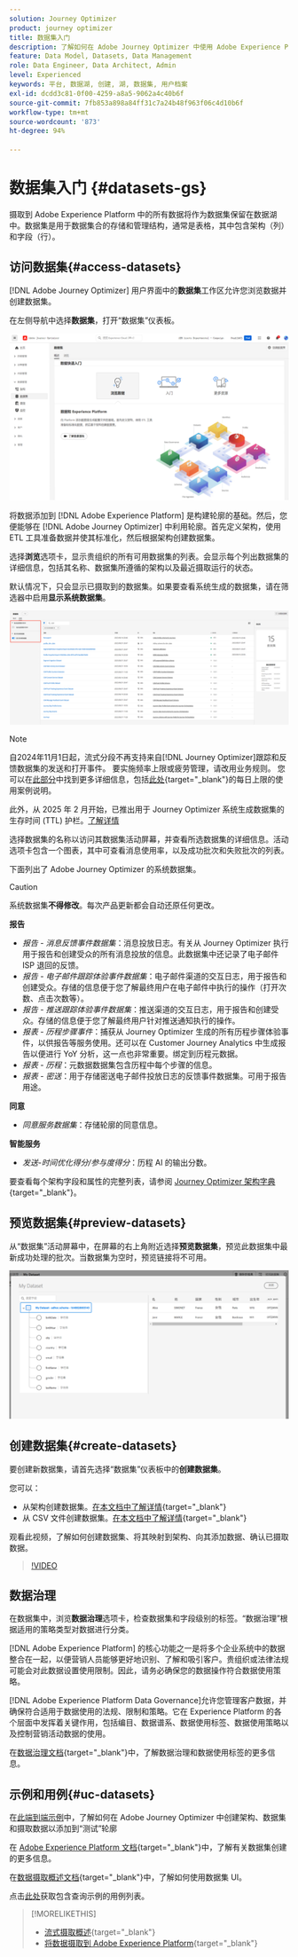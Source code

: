 ```yaml
---
solution: Journey Optimizer
product: journey optimizer
title: 数据集入门
description: 了解如何在 Adobe Journey Optimizer 中使用 Adobe Experience Platform 数据集
feature: Data Model, Datasets, Data Management
role: Data Engineer, Data Architect, Admin
level: Experienced
keywords: 平台, 数据湖, 创建, 湖, 数据集, 用户档案
exl-id: dcdd3c81-0f00-4259-a8a5-9062a4c40b6f
source-git-commit: 7fb853a898a84ff31c7a24b48f963f06c4d10b6f
workflow-type: tm+mt
source-wordcount: '873'
ht-degree: 94%

---
```


# 数据集入门 {#datasets-gs}

摄取到 Adobe Experience Platform 中的所有数据将作为数据集保留在数据湖中。数据集是用于数据集合的存储和管理结构，通常是表格，其中包含架构（列）和字段（行）。

## 访问数据集{#access-datasets}

[!DNL Adobe Journey Optimizer] 用户界面中的&#x200B;**数据集**&#x200B;工作区允许您浏览数据并创建数据集。

在左侧导航中选择&#x200B;**数据集**，打开“数据集”仪表板。

![](assets/datasets-home.png)

将数据添加到 [!DNL Adobe Experience Platform] 是构建轮廓的基础。然后，您便能够在 [!DNL Adobe Journey Optimizer] 中利用轮廓。首先定义架构，使用 ETL 工具准备数据并使其标准化，然后根据架构创建数据集。

选择&#x200B;**浏览**&#x200B;选项卡，显示贵组织的所有可用数据集的列表。会显示每个列出数据集的详细信息，包括其名称、数据集所遵循的架构以及最近摄取运行的状态。

默认情况下，只会显示已摄取到的数据集。如果要查看系统生成的数据集，请在筛选器中启用&#x200B;**显示系统数据集**。

![](assets/ajo-system-datasets.png)

>[!NOTE]
>
>自2024年11月1日起，流式分段不再支持来自[!DNL Journey Optimizer]跟踪和反馈数据集的发送和打开事件。 要实施频率上限或疲劳管理，请改用业务规则。 您可以在[此部分](../conflict-prioritization/rule-sets.md)中找到更多详细信息，包括[此处](https://experienceleaguecommunities.adobe.com/t5/journey-optimizer-blogs/elevate-customer-experience-with-daily-frequency-capping-in-ajo/ba-p/761510){target="_blank"}的每日上限的使用案例说明。
>
>此外，从 2025 年 2 月开始，已推出用于 Journey Optimizer 系统生成数据集的生存时间 (TTL) 护栏。[了解详情](datasets-ttl.md)

选择数据集的名称以访问其数据集活动屏幕，并查看所选数据集的详细信息。活动选项卡包含一个图表，其中可查看消息使用率，以及成功批次和失败批次的列表。

下面列出了 Adobe Journey Optimizer 的系统数据集。

>[!CAUTION]
>
> 系统数据集&#x200B;**不得修改**。每次产品更新都会自动还原任何更改。

**报告**

* _报告 - 消息反馈事件数据集_：消息投放日志。有关从 Journey Optimizer 执行用于报告和创建受众的所有消息投放的信息。此数据集中还记录了电子邮件 ISP 退回的反馈。
* _报告 - 电子邮件跟踪体验事件数据集_：电子邮件渠道的交互日志，用于报告和创建受众。存储的信息便于您了解最终用户在电子邮件中执行的操作（打开次数、点击次数等）。
* _报告 - 推送跟踪体验事件数据集_：推送渠道的交互日志，用于报告和创建受众。存储的信息便于您了解最终用户针对推送通知执行的操作。
* _报表 - 历程步骤事件_：捕获从 Journey Optimizer 生成的所有历程步骤体验事件，以供报告等服务使用。还可以在 Customer Journey Analytics 中生成报告以便进行 YoY 分析，这一点也非常重要。绑定到历程元数据。
* _报表 - 历程_：元数据数据集包含历程中每个步骤的信息。
* _报表 - 密送_：用于存储密送电子邮件投放日志的反馈事件数据集。可用于报告用途。

**同意**

* _同意服务数据集_：存储轮廓的同意信息。

**智能服务**

* _发送-时间优化得分/参与度得分_：历程 AI 的输出分数。

要查看每个架构字段和属性的完整列表，请参阅 [Journey Optimizer 架构字典](https://experienceleague.adobe.com/tools/ajo-schemas/schema-dictionary.html?lang=zh-Hans){target="_blank"}。

## 预览数据集{#preview-datasets}

从“数据集”活动屏幕中，在屏幕的右上角附近选择&#x200B;**预览数据集**，预览此数据集中最新成功处理的批次。当数据集为空时，预览链接将不可用。

![](assets/dataset-preview.png)

## 创建数据集{#create-datasets}

要创建新数据集，请首先选择“数据集”仪表板中的&#x200B;**创建数据集**。

您可以：

* 从架构创建数据集。[在本文档中了解详情](https://experienceleague.adobe.com/docs/experience-platform/catalog/datasets/user-guide.html?lang=zh-Hans#schema){target="_blank"}
* 从 CSV 文件创建数据集。[在本文档中了解详情](https://experienceleague.adobe.com/docs/experience-platform/ingestion/tutorials/map-a-csv-file.html?lang=zh-Hans){target="_blank"}

观看此视频，了解如何创建数据集、将其映射到架构、向其添加数据、确认已摄取数据。

>[!VIDEO](https://video.tv.adobe.com/v/3416647?quality=12&captions=chi_hans)

## 数据治理

在数据集中，浏览&#x200B;**数据治理**&#x200B;选项卡，检查数据集和字段级别的标签。“数据治理”根据适用的策略类型对数据进行分类。

[!DNL Adobe Experience Platform] 的核心功能之一是将多个企业系统中的数据整合在一起，以便营销人员能够更好地识别、了解和吸引客户。贵组织或法律法规可能会对此数据设置使用限制。因此，请务必确保您的数据操作符合数据使用策略。

[!DNL Adobe Experience Platform Data Governance]允许您管理客户数据，并确保符合适用于数据使用的法规、限制和策略。它在 Experience Platform 的各个层面中发挥着关键作用，包括编目、数据谱系、数据使用标签、数据使用策略以及控制营销活动数据的使用。

在[数据治理文档](https://experienceleague.adobe.com/docs/experience-platform/data-governance/labels/user-guide.html?lang=zh-Hant){target="_blank"}中，了解数据治理和数据使用标签的更多信息。

## 示例和用例{#uc-datasets}

在[此端到端示例](../audience/creating-test-profiles.md)中，了解如何在 Adobe Journey Optimizer 中创建架构、数据集和摄取数据以添加到“测试”轮廓

在 [Adobe Experience Platform 文档](https://experienceleague.adobe.com/docs/experience-platform/catalog/datasets/overview.html?lang=zh-Hans){target="_blank"}中，了解有关数据集创建的更多信息。

在[数据摄取概述文档](https://experienceleague.adobe.com/docs/experience-platform/ingestion/home.html?lang=zh-Hans){target="_blank"}中，了解如何使用数据集 UI。

点击[此处](../data/datasets-query-examples.md)获取包含查询示例的用例列表。

>[!MORELIKETHIS]
>
>* [流式摄取概述](https://experienceleague.adobe.com/docs/experience-platform/ingestion/streaming/overview.html?lang=zh-Hans){target="_blank"}
>* [将数据摄取到 Adobe Experience Platform](https://experienceleague.adobe.com/docs/experience-platform/ingestion/tutorials/ingest-batch-data.html?lang=zh-Hans){target="_blank"}
